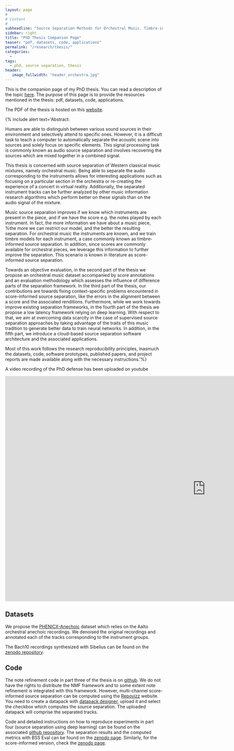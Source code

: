 ```yaml
---
layout: page
#
# Content
#
subheadline: "Source Separation Methods for Orchestral Music. Timbre-informed and score-informed strategies"
sidebar: right
title: "PhD Thesis Companion Page"
teaser: "pdf, datasets, code, applications"
permalink: "/research/thesis/"
categories:
  -
tags:
  - phd, source separation, thesis
header:
   image_fullwidth: "header_orchestra.jpg"
---
```



This is the companion page of my PhD thesis. You can read a description of the topic [here][1]. The purpose of this page is to provide the resources mentioned in the thesis: pdf, datasets, code, applications.

The PDF of the thesis is hosted on this [website][2].

{% include alert text='Abstract:

Humans are able to distinguish between various sound sources in their environment and  selectively attend to specific ones. However, it is a difficult task to teach a computer to automatically separate the acoustic scene into sources and solely focus on specific elements. This signal processing task is commonly known as audio source separation and involves recovering the sources which are mixed together in a combined signal.

This thesis is concerned with source separation of Western classical music mixtures, namely orchestral music. Being able to separate the audio corresponding to the instruments allows for interesting applications such as focusing on a particular section in the orchestra or re-creating the experience of a concert in virtual reality. Additionally, the separated instrument tracks can be further analyzed by other music information research algorithms which perform better on these signals than on the audio signal of the mixture.

Music source separation improves if we know which instruments are present in the piece, and if we have the score e.g. the notes played by each instrument. In fact, the more information we have about a music piece, %the more we can restrict our model, and
the better the resulting separation. For orchestral music the instruments are known, and we train timbre models for each instrument, a case commonly known as timbre-informed source separation. In addition, since scores are commonly available for orchestral pieces, we leverage this  information to further improve the separation. This scenario is known in literature as score-informed source separation.

Towards an objective evaluation, in the second part of the thesis we propose an orchestral music dataset accompanied by score annotations and an evaluation methodology which assesses the influence of difference parts of the separation framework.
In the third part of the thesis, our contributions are towards fixing context-specific problems encountered  in score-informed source separation, like the errors in the alignment between a score and the associated renditions. Furthermore, while we work towards improve existing separation frameworks, in the fourth part of the thesis we propose a low latency framework relying on deep learning. With respect to that, we aim at overcoming data scarcity in the case of supervised source separation approaches by taking advantage of the traits of this music tradition to generate better data to train neural networks. In addition, in the fifth part, we introduce a cloud-based source separation software architecture and the associated applications.

Most of this work follows the research reproducibility principles, inasmuch the datasets, code, software prototypes, published papers, and project reports are made available along with the necessary instructions.'%}

A video recording of the PhD defense has been uploaded on youtube
<div class="flex-video">
        <iframe width="1280" height="720" src="https://www.youtube.com/embed/FDrFTTVOtr0" frameborder="0" allowfullscreen></iframe>
</div>

## Datasets

We propose the [PHENICX-Anechoic][5] dataset which relies on the Aalto orchestral anechoic recordings. We denoised the original recordings and annotated each of the tracks corresponding to the instrument groups.

The Bach10 recordings synthesized with Sibelius can be found on the [zenodo repository][11].

## Code

The note refinement code in part three of the thesis is on [github][6]. We do not have the rights to distribute the NMF framework and to some extent note refinement is integrated with this framework. However, multi-channel score-informed source separation can be computed using the [Repovizz][4] website. You need to create a datapack with [datapack designer][7], upload it and select the checkbox which computes the source separation. The uploaded datapack will comprise the separated tracks.

Code and detailed instructions on how to reproduce experiments in part four (source separation using deep learning) can be found on the associated [github repository][8]. The separation results and the computed metrics with BSS Eval can be found on the [zenodo page][9]. Similarly, for the score-informed version, check the [zenodo page][10].


 [1]: https://mariusmiron.com/research/phd/
 [2]: https://zenodo.org/record/1163675#.Y9JcYy0w0Wo
 [3]: https://mtg.upf.edu/download/datasets/phenicx-anechoic
 [4]: https://repovizz.upf.edu/phenicx/
 [5]: https://zenodo.org/record/840025
 [6]: https://github.com/nkundiushuti/Note-refinement-
 [7]: https://repovizz.upf.edu/designer/
 [8]: https://github.com/MTG/DeepConvSep
 [9]: https://zenodo.org/record/344499
 [10]: https://zenodo.org/record/1009136
 [11]: https://zenodo.org/record/321361
 [12]: #
 [13]: #
 [14]: #
